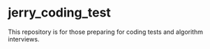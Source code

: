 # jerry_coding_test
This repository is for those preparing for coding tests and algorithm interviews.
